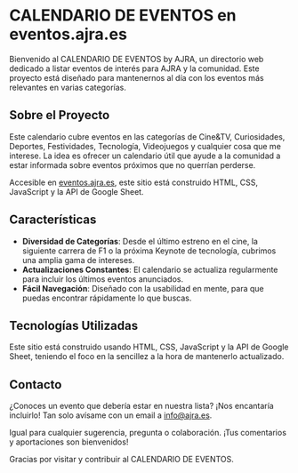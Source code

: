 # CALENDARIO DE EVENTOS en eventos.ajra.es

Bienvenido al CALENDARIO DE EVENTOS by AJRA, un directorio web dedicado a listar eventos de interés para AJRA y la comunidad. Este proyecto está diseñado para mantenernos al día con los eventos más relevantes en varias categorías.

## Sobre el Proyecto

Este calendario cubre eventos en las categorías de Cine&TV, Curiosidades, Deportes, Festividades, Tecnología, Videojuegos y cualquier cosa que me interese. 
La idea es ofrecer un calendario útil que ayude a la comunidad a estar informada sobre eventos próximos que no querrían perderse.

Accesible en [eventos.ajra.es](https://eventos.ajra.es), este sitio está construido HTML, CSS, JavaScript y la API de Google Sheet.

## Características

- **Diversidad de Categorías**: Desde el último estreno en el cine, la siguiente carrera de F1 o la próxima Keynote de tecnología, cubrimos una amplia gama de intereses.
- **Actualizaciones Constantes**: El calendario se actualiza regularmente para incluir los últimos eventos anunciados.
- **Fácil Navegación**: Diseñado con la usabilidad en mente, para que puedas encontrar rápidamente lo que buscas.

## Tecnologías Utilizadas

Este sitio está construido usando HTML, CSS, JavaScript y la API de Google Sheet, teniendo el foco en la sencillez a la hora de mantenerlo actualizado.

## Contacto

¿Conoces un evento que debería estar en nuestra lista? ¡Nos encantaría incluirlo!
Tan solo avísame con un email a [info@ajra.es](mailto:info@ajra.es).

Igual para cualquier sugerencia, pregunta o colaboración.
¡Tus comentarios y aportaciones son bienvenidos!


Gracias por visitar y contribuir al CALENDARIO DE EVENTOS.
